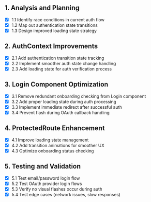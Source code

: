 ## 1. Analysis and Planning
- [x] 1.1 Identify race conditions in current auth flow
- [x] 1.2 Map out authentication state transitions
- [x] 1.3 Design improved loading state strategy

## 2. AuthContext Improvements
- [x] 2.1 Add authentication transition state tracking
- [x] 2.2 Implement smoother auth state change handling
- [x] 2.3 Add loading state for auth verification process

## 3. Login Component Optimization
- [x] 3.1 Remove redundant onboarding checking from Login component
- [x] 3.2 Add proper loading state during auth processing
- [x] 3.3 Implement immediate redirect after successful auth
- [x] 3.4 Prevent flash during OAuth callback handling

## 4. ProtectedRoute Enhancement
- [x] 4.1 Improve loading state management
- [x] 4.2 Add transition animations for smoother UX
- [x] 4.3 Optimize onboarding status checking

## 5. Testing and Validation
- [x] 5.1 Test email/password login flow
- [x] 5.2 Test OAuth provider login flows
- [x] 5.3 Verify no visual flashes occur during auth
- [x] 5.4 Test edge cases (network issues, slow responses)